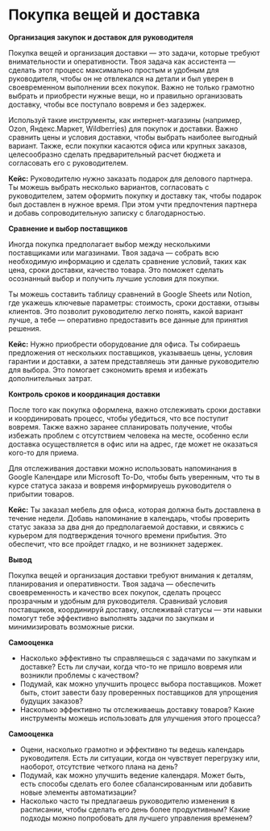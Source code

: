 # Покупка вещей и доставка

**Организация закупок и доставок для руководителя**

Покупка вещей и организация доставки — это задачи, которые требуют внимательности и оперативности. Твоя задача как ассистента — сделать этот процесс максимально простым и удобным для руководителя, чтобы он не отвлекался на детали и был уверен в своевременном выполнении всех покупок. Важно не только грамотно выбрать и приобрести нужные вещи, но и правильно организовать доставку, чтобы все поступало вовремя и без задержек.

Используй такие инструменты, как интернет-магазины (например, Ozon, Яндекс.Маркет, Wildberries) для покупок и доставки. Важно сравнить цены и условия доставки, чтобы выбрать наиболее выгодный вариант. Также, если покупки касаются офиса или крупных заказов, целесообразно сделать предварительный расчет бюджета и согласовать его с руководителем.

**Кейс:** Руководителю нужно заказать подарок для делового партнера. Ты можешь выбрать несколько вариантов, согласовать с руководителем, затем оформить покупку и доставку так, чтобы подарок был доставлен в нужное время. При этом учти предпочтения партнера и добавь сопроводительную записку с благодарностью.

**Сравнение и выбор поставщиков**

Иногда покупка предполагает выбор между несколькими поставщиками или магазинами. Твоя задача — собрать всю необходимую информацию и сделать сравнение условий, таких как цена, сроки доставки, качество товара. Это поможет сделать осознанный выбор и получить лучшие условия для покупки.

Ты можешь составить таблицу сравнений в Google Sheets или Notion, где укажешь ключевые параметры: стоимость, сроки доставки, отзывы клиентов. Это позволит руководителю легко понять, какой вариант лучше, а тебе — оперативно предоставить все данные для принятия решения.

**Кейс:** Нужно приобрести оборудование для офиса. Ты собираешь предложения от нескольких поставщиков, указываешь цены, условия гарантии и доставки, а затем представляешь эти данные руководителю для выбора. Это помогает сэкономить время и избежать дополнительных затрат.

**Контроль сроков и координация доставки**

После того как покупка оформлена, важно отслеживать сроки доставки и координировать процесс, чтобы убедиться, что все поступит вовремя. Также важно заранее спланировать получение, чтобы избежать проблем с отсутствием человека на месте, особенно если доставка осуществляется в офис или на адрес, где может не оказаться кого-то для приема.

Для отслеживания доставки можно использовать напоминания в Google Календаре или Microsoft To-Do, чтобы быть уверенным, что ты в курсе статуса заказа и вовремя информируешь руководителя о прибытии товаров.

**Кейс:** Ты заказал мебель для офиса, которая должна быть доставлена в течение недели. Добавь напоминание в календарь, чтобы проверить статус заказа за два дня до предполагаемой доставки, и свяжись с курьером для подтверждения точного времени прибытия. Это обеспечит, что все пройдет гладко, и не возникнет задержек.

**Вывод**

Покупка вещей и организация доставки требуют внимания к деталям, планирования и оперативности. Твоя задача — обеспечить своевременность и качество всех покупок, сделать процесс прозрачным и удобным для руководителя. Сравнивай условия поставщиков, координируй доставку, отслеживай статусы — эти навыки помогут тебе эффективно выполнять задачи по закупкам и минимизировать возможные риски.

**Самооценка**

* Насколько эффективно ты справляешься с задачами по закупкам и доставке? Есть ли случаи, когда что-то не пришло вовремя или возникли проблемы с качеством?
* Подумай, как можно улучшить процесс выбора поставщиков. Может быть, стоит завести базу проверенных поставщиков для упрощения будущих заказов?
* Насколько эффективно ты отслеживаешь доставку товаров? Какие инструменты можешь использовать для улучшения этого процесса?

**Самооценка**

* Оцени, насколько грамотно и эффективно ты ведешь календарь руководителя. Есть ли ситуации, когда он чувствует перегрузку или, наоборот, отсутствие четкого плана на день?
* Подумай, как можно улучшить ведение календаря. Может быть, есть способы сделать его более сбалансированным или добавить новые элементы автоматизации?
* Насколько часто ты предлагаешь руководителю изменения в расписании, чтобы сделать его день более продуктивным? Какие подходы можно попробовать для лучшего управления временем?

